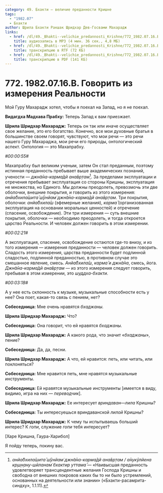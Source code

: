 ```yaml
---
category: 49. Бхакти — величие преданности Кришне
tags:
  - "1982.07"
  - Бхакти
author: Шрила Бхакти Ракшак Шридхар Дев-Госвами Махарадж
links:
  - href: /dl/49._Bhakti--velichie_predannosti_Krishne/772_1982.07.16.B_SridharMj_Govorit_iz_izmerenija_Realnosti.mp3
    title: аудиозапись в MP3 (4 мин. 36 сек., 4,8 МБ)
  - href: /dl/49._Bhakti--velichie_predannosti_Krishne/772_1982.07.16.B_SridharMj_Govorit_iz_izmerenija_Realnosti.rtf
    title: транскрипцию в RTF (72 КБ)
  - href: /dl/49._Bhakti--velichie_predannosti_Krishne/772_1982.07.16.B_SridharMj_Govorit_iz_izmerenija_Realnosti.pdf
    title: транскрипцию в PDF (141 КБ)
---
```


# 772. 1982.07.16.B. Говорить из измерения Реальности

Мой Гуру Махарадж хотел, чтобы я поехал на Запад, но я не поехал.

**Видагдха Мадхава Прабху:** Теперь Запад к вам приезжает.

**Шрила Шридхар Махарадж:** Теперь он так или иначе осуществляет свое желание, это его богатство. Конечно, все мои духовные братья в большинстве своем говорят, чувствуют, что мои речи — это речи нашего Гуру Махараджа, мои речи его природы, онтологический аспект. Онтология — это Махапрабху.

*#00:00:55#*

Махапрабху был великим ученым, затем Он стал преданным, поэтому истинная преданность пребывает выше академических познаний, учености — *джн̃а̄на-карма̄дй ана̄вр̣там*[^_ftn1]. За пределами эксплуатации и отречения пребывает эксплуатация со стороны Кришны, эксплуатация не множества, но Единого. Мы должны преодолеть, превозмочь эти две оболочки, внешние покрытия, и говорить из этого измерения: *анйа̄бхила̄шита̄ ш́ӯнйам̇ джн̃а̄на-карма̄дй ана̄вр̣там*. Три покрытия, оболочки: *анйа̄бхила̄ш* (эфемерные желания), *карма̄* (организованная эксплуатация на основании моральных ценностей) и отречение (спасение, освобождение). Эти три измерения — суть внешние покрытия, оболочки — необходимо преодолеть, и тогда откроется царство Реальности. И человек должен говорить в этом измерении.

*#00:02:21#*

А эксплуатация, спасение, освобождение остаются где-то внизу, и из того измерения — измерения преданности — человек должен говорить. Сладость этого измерения, царства преданности будет подлинной сладостью, подлинной преданностью, в противном случае это смешанное явление, смесь. *Анйа̄бхила̄ш*, *карма̄* и *джн̃а̄на*, смесь, йога. *Джн̃а̄на-карма̄дй ана̄вр̣там* — из этого измерения следует говорить, пребывая в этом измерении, это *шуддха-бхакти.*

*#00:03:18#*

А у нее есть склонность к музыке, музыкальные способности есть у нее? Она поет, какая-то связь с пением, нет?

**Собеседница:** Мне очень нравятся *бхаджаны.*

**Шрила Шридхар Махарадж:** Что?

**Собеседница:** Она говорит, что ей нравятся *бхаджаны.*

**Шрила Шридхар Махарадж:** А какого рода, что значит «*бхаджаны*», пение?

**Собеседница:** Да, да, песни.

**Шрила Шридхар Махарадж:** А что, ей нравится: петь, или читать, или поклоняться?

**Собеседница:** Мне нравится петь, мне нравятся музыкальные инструменты.

**Собеседница:** Ей нравятся музыкальные инструменты [имеется в виду, видимо, игра на них — *переводчик*].

**Шрила Шридхар Махарадж:** Ее интересует *вриндаван*—*лила* Кришны?

**Собеседница:** Ты интересуешься вриндаванской *лилой* Кришны?

**Шрила Шридхар Махарадж:** К чему ты испытываешь больший интерес? К *гопи*, служение *гопи* тебя интересует?

[Харе Кришна, Гаура-Харибол]

Я пойду теперь, покину вас.



[^_ftn1]: *анйа̄бхила̄шита̄ ш́ӯнйам̇ джн̃а̄на-карма̄дй ана̄вр̣там / а̄нукӯлйена кр̣ш̣н̣ану-шӣланам̇ бхактир уттама̄* — «Наивысшая преданность удовлетворяет трансцендентные желания Господа Кришны и свободна от внешних покровов каких бы то ни было устремлений, основанных на деятельности или знании» («Бхакти-расамрита-синдху», 1.1.11).

